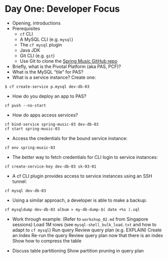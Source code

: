 # Day One: Developer Focus

* Opening, introductions
* Prerequisites
  - `cf` CLI
  - A MySQL CLI (e.g. `mysql`)
  - The `cf mysql` plugin
  - Java JDK
  - Git CLI (e.g. `git`)
  - Use Git to clone the [Spring Music GitHub repo](https://github.com/cloudfoundry-samples/spring-music)
* Briefly, what is the Pivotal Platform (aka PAS, PCF)?
* What is the MySQL “tile” for PAS?
* What is a service instance?  Create one:
```
$ cf create-service p.mysql dev-db-03
```
* How do you deploy an app to PAS?
```
cf push --no-start
```
* How do apps access services?
```
cf bind-service spring-music-03 dev-db-03
cf start spring-music-03
```
* Access the credentials for the bound service instance:
```
cf env spring-music-03
```
* The _better_ way to fetch credentials for CLI login to service instances:
```
cf create-service-key dev-db-03 sk-03-01
```
* A cf CLI plugin provides access to service instances using an SSH tunnel:
```
cf mysql dev-db-03
```
* Using a similar approach, a developer is able to make a backup:
```
cf mysqldump dev-db-03 album > my-db-dump-$( date +%s ).sql
```

* Work through example:
(Refer to `workshop_02.md` from Singapore sessions)
Load 1M rows (see `mysql-shell_bulk_load.txt` and how to adapt to `cf mysql`)
Run query
Review query plan (e.g. EXPLAIN)
Create an index
Re-run the query
Review query plan now that there is an index
Show how to compress the table

* Discuss table partitioning
Show partition pruning in query plan

